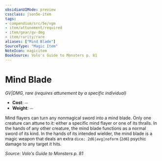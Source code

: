 ```yaml
---
obsidianUIMode: preview
cssclass: json5e-item
tags:
- compendium/src/5e/vgm
- item/attunement/required
- item/gear/gv-dmg
- item/rarity/rare
aliases: ["Mind Blade"]
SourceType: "Magic Item"
NoteIcon: magicitem
BookSource: Volo's Guide to Monsters p. 81
---
```

# Mind Blade
*GV|DMG, rare (requires attunement by a specific individual)*  

- **Cost**: ⏤
- **Weight**: ⏤

Mind flayers can turn any nonmagical sword into a mind blade. Only one creature can attune to it: either a specific mind flayer or one of its thralls. In the hands of any other creature, the mind blade functions as a normal sword of its kind. In the hands of its intended wielder, the mind blade is a magic weapon that deals an extra `dice: 2d6|avg|noform` (`2d6`) psychic damage to any target it hits.

*Source: Volo's Guide to Monsters p. 81*